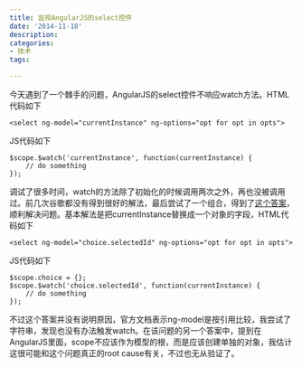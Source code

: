```yaml
---
title: 监视AngularJS的select控件
date: '2014-11-18'
description:
categories:
- 技术
tags:

---
```


今天遇到了一个棘手的问题，AngularJS的select控件不响应watch方法。HTML代码如下

	<select ng-model="currentInstance" ng-options="opt for opt in opts">

JS代码如下

	$scope.$watch('currentInstance', function(currentInstance) {
		// do something
	});

调试了很多时间，watch的方法除了初始化的时候调用两次之外，再也没被调用过。前几次谷歌都没有得到很好的解法，最后尝试了一个组合，得到了[这个答案](http://stackoverflow.com/questions/17536751/angularjs-updating-ngmodel-property-when-select-options-change)，顺利解决问题。基本解法是把currentInstance替换成一个对象的字段，HTML代码如下

	<select ng-model="choice.selectedId" ng-options="opt for opt in opts">

JS代码如下

	$scope.choice = {};
	$scope.$watch('choice.selectedId', function(currentInstance) {
		// do something
	});


不过这个答案并没有说明原因，官方文档表示ng-model是按引用比较，我尝试了字符串，发现也没有办法触发watch。在该问题的另一个答案中，提到在AngularJS里面，scope不应该作为模型的根，而是应该创建单独的对象，我估计这很可能和这个问题真正的root cause有关，不过也无从验证了。